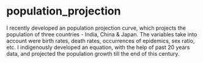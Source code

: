 # population_projection
I recently developed an population projection curve, which projects the population of three countries - India, China & Japan. 
The variables take into account were birth rates, death rates, occurrences of epidemics, sex ratio, etc. 
I indigenously developed an equation, with the help of past 20 years data, and projected the population growth till the end of this century.
